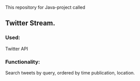 This repository for Java-project called 
## Twitter Stream.    
### Used:
Twitter API    
### Functionality: 
Search tweets by query, ordered by time publication, location.
